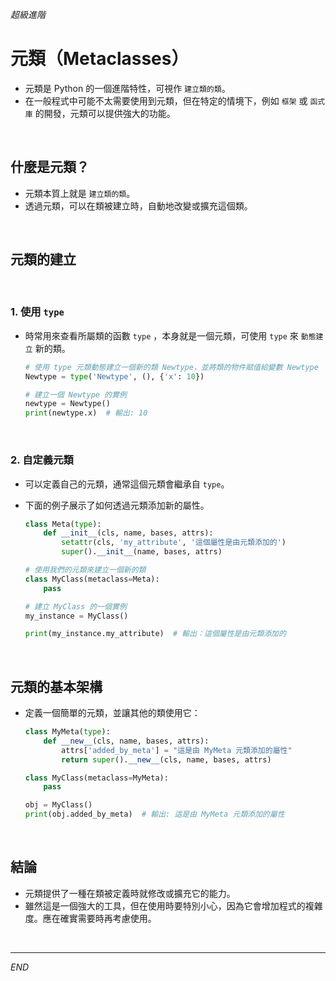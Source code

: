 
_超級進階_

# 元類（Metaclasses）

- 元類是 Python 的一個進階特性，可視作 `建立類的類`。
- 在一般程式中可能不太需要使用到元類，但在特定的情境下，例如 `框架` 或 `函式庫` 的開發，元類可以提供強大的功能。

</br>

## 什麼是元類？

- 元類本質上就是 `建立類的類`。
- 透過元類，可以在類被建立時，自動地改變或擴充這個類。

</br>

## 元類的建立

</br>

### 1. 使用 `type`

- 時常用來查看所屬類的函數 `type` ，本身就是一個元類，可使用 `type` 來 `動態建立` 新的類。

    ```python
    # 使用 type 元類動態建立一個新的類 Newtype，並將類的物件賦值給變數 Newtype
    Newtype = type('Newtype', (), {'x': 10})

    # 建立一個 Newtype 的實例
    newtype = Newtype()
    print(newtype.x)  # 輸出: 10
    ```

</br>

### 2. 自定義元類

- 可以定義自己的元類，通常這個元類會繼承自 `type`。
- 下面的例子展示了如何透過元類添加新的屬性。

    ```python
    class Meta(type):
        def __init__(cls, name, bases, attrs):
            setattr(cls, 'my_attribute', '這個屬性是由元類添加的')
            super().__init__(name, bases, attrs)

    # 使用我們的元類來建立一個新的類
    class MyClass(metaclass=Meta):
        pass

    # 建立 MyClass 的一個實例
    my_instance = MyClass()

    print(my_instance.my_attribute)  # 輸出：這個屬性是由元類添加的
    ```

</br>

## 元類的基本架構

- 定義一個簡單的元類，並讓其他的類使用它：

    ```python
    class MyMeta(type):
        def __new__(cls, name, bases, attrs):
            attrs['added_by_meta'] = "這是由 MyMeta 元類添加的屬性"
            return super().__new__(cls, name, bases, attrs)

    class MyClass(metaclass=MyMeta):
        pass

    obj = MyClass()
    print(obj.added_by_meta)  # 輸出: 這是由 MyMeta 元類添加的屬性
    ```

</br>

## 結論

- 元類提供了一種在類被定義時就修改或擴充它的能力。
- 雖然這是一個強大的工具，但在使用時要特別小心，因為它會增加程式的複雜度。應在確實需要時再考慮使用。

<br>

---

_END_

